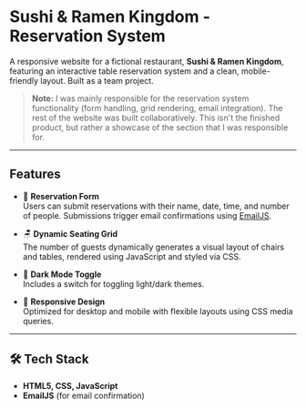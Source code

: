 # Sushi & Ramen Kingdom - Reservation System

A responsive website for a fictional restaurant, **Sushi & Ramen Kingdom**, featuring an interactive table reservation system and a clean, mobile-friendly layout. Built as a team project.

> **Note:** I was mainly responsible for the reservation system functionality (form handling, grid rendering, email integration). The rest of the website was built collaboratively. This isn't the finished product, but rather a showcase of the section that I was responsible for.

---

## Features

- 📅 **Reservation Form**  
  Users can submit reservations with their name, date, time, and number of people. Submissions trigger email confirmations using [EmailJS](https://www.emailjs.com/).

- 🪑 **Dynamic Seating Grid**  
  The number of guests dynamically generates a visual layout of chairs and tables, rendered using JavaScript and styled via CSS.

- 🌙 **Dark Mode Toggle**  
  Includes a switch for toggling light/dark themes.

- 📱 **Responsive Design**  
  Optimized for desktop and mobile with flexible layouts using CSS media queries.

---

## 🛠️ Tech Stack

- **HTML5, CSS, JavaScript**
- **EmailJS** (for email confirmation)
